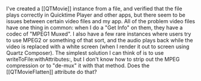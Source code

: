 I've created a [[QTMovie]] instance from a file, and verified that the file plays correctly in Quicktime Player and other apps, but there seem to be issues between certain video files and my app. All of the problem video files have one thing in common: when I do a "Get Info" on them, they have a codec of "MPEG1 Muxed". I also have a few rare instances where users try to use MPEG2 or something of that sort, and the audio plays back while the video is replaced with a white screen (when I render it out to screen using Quartz Composer). The simplest solution I can think of is to use writeToFile:withAttributes:, but I don't know how to strip out the MPEG compression or to "de-mux" it with that method. Does the [[QTMovieFlatten]] attribute do that?